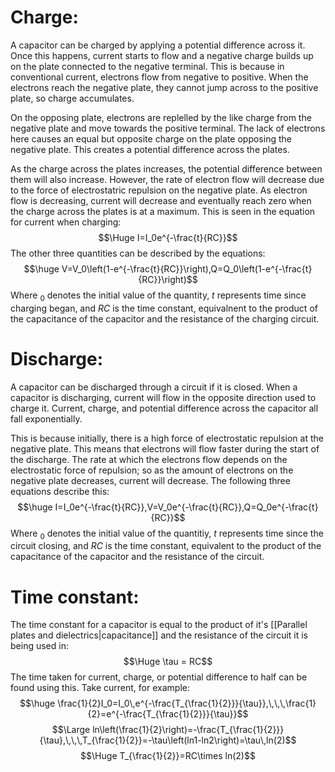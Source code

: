 
# Charge:

A capacitor can be charged by applying a potential difference across it. Once this happens, current starts to flow and a negative charge builds up on the plate connected to the negative terminal. This is because in conventional current, electrons flow from negative to positive. When the electrons reach the negative plate, they cannot jump across to the positive plate, so charge accumulates.

On the opposing plate, electrons are replelled by the like charge from the negative plate and move towards the positive terminal. The lack of electrons here causes an equal but opposite charge on the plate opposing the negative plate. This creates a potential difference across the plates.

As the charge across the plates increases, the potential difference between them will also increase. However, the rate of electron flow will decrease due to the force of electrostatric repulsion on the negative plate. As electron flow is decreasing, current will decrease and eventually reach zero when the charge across the plates is at a maximum. This is seen in the equation for current when charging:
$$\Huge I=I_0e^{-\frac{t}{RC}}$$
The other three quantities can be described by the equations:
$$\huge V=V_0\left(1-e^{-\frac{t}{RC}}\right),Q=Q_0\left(1-e^{-\frac{t}{RC}}\right)$$
Where $_0$ denotes the initial value of the quantity, $t$ represents time since charging began, and $RC$ is the time constant, equivalnent to the product of the capacitance of the capacitor and the resistance of the charging circuit.


# Discharge:

A capacitor can be discharged through a circuit if it is closed. When a capacitor is discharging, current will flow in the opposite direction used to charge it. Current, charge, and potential difference across the capacitor all fall exponentially.

This is because initially, there is a high force of electrostatic repulsion at the negative plate. This means that electrons will flow faster during the start of the discharge. The rate at which the electrons flow depends on the electrostatic force of repulsion; so as the amount of electrons on the negative plate decreases, current will decrease. The following three equations describe this:
$$\huge I=I_0e^{-\frac{t}{RC}},V=V_0e^{-\frac{t}{RC}},Q=Q_0e^{-\frac{t}{RC}}$$
Where $_0$ denotes the initial value of the quantitiy, $t$ represents time since the circuit closing, and $RC$ is the time constant, equivalent to the product of the capacitance of the capacitor and the resistance of the circuit.


# Time constant:

The time constant for a capacitor is equal to the product of it's [[Parallel plates and dielectrics|capacitance]] and the resistance of the circuit it is being used in:
$$\Huge \tau = RC$$
The time taken for current, charge, or potential difference to half can be found using this. Take current, for example:
$$\huge \frac{1}{2}I_0=I_0\,e^{-\frac{T_{\frac{1}{2}}}{\tau}},\,\,\,\frac{1}{2}=e^{-\frac{T_{\frac{1}{2}}}{\tau}}$$
$$\Large ln\left(\frac{1}{2}\right)=-\frac{T_{\frac{1}{2}}}{\tau},\,\,\,T_{\frac{1}{2}}=-\tau\left(ln1-ln2\right)=\tau\,ln(2)$$
$$\Huge T_{\frac{1}{2}}=RC\times ln(2)$$

